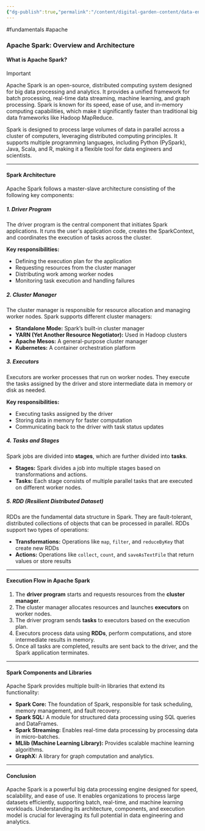 ```yaml
---
{"dg-publish":true,"permalink":"/content/digital-garden-content/data-engineering-content/apache/apache-spark/","updated":"2025-04-08T18:26:13.827+05:30"}
---
```


#fundamentals #apache
### Apache Spark: Overview and Architecture

#### What is Apache Spark?

>[!important]
>Apache Spark is an open-source, distributed computing system designed for big data processing and analytics. It provides a unified framework for batch processing, real-time data streaming, machine learning, and graph processing. Spark is known for its speed, ease of use, and in-memory computing capabilities, which make it significantly faster than traditional big data frameworks like Hadoop MapReduce.

Spark is designed to process large volumes of data in parallel across a cluster of computers, leveraging distributed computing principles. It supports multiple programming languages, including Python (PySpark), Java, Scala, and R, making it a flexible tool for data engineers and scientists.

---

#### Spark Architecture

Apache Spark follows a master-slave architecture consisting of the following key components:

##### 1. **Driver Program**

The driver program is the central component that initiates Spark applications. It runs the user's application code, creates the SparkContext, and coordinates the execution of tasks across the cluster.

**Key responsibilities:**

- Defining the execution plan for the application
- Requesting resources from the cluster manager
- Distributing work among worker nodes
- Monitoring task execution and handling failures

##### 2. **Cluster Manager**

The cluster manager is responsible for resource allocation and managing worker nodes. Spark supports different cluster managers:

- **Standalone Mode:** Spark’s built-in cluster manager
- **YARN (Yet Another Resource Negotiator):** Used in Hadoop clusters
- **Apache Mesos:** A general-purpose cluster manager
- **Kubernetes:** A container orchestration platform

##### 3. **Executors**

Executors are worker processes that run on worker nodes. They execute the tasks assigned by the driver and store intermediate data in memory or disk as needed.

**Key responsibilities:**

- Executing tasks assigned by the driver
- Storing data in memory for faster computation
- Communicating back to the driver with task status updates

##### 4. **Tasks and Stages**

Spark jobs are divided into **stages**, which are further divided into **tasks**.

- **Stages:** Spark divides a job into multiple stages based on transformations and actions.
- **Tasks:** Each stage consists of multiple parallel tasks that are executed on different worker nodes.

##### 5. **RDD (Resilient Distributed Dataset)**

RDDs are the fundamental data structure in Spark. They are fault-tolerant, distributed collections of objects that can be processed in parallel. RDDs support two types of operations:

- **Transformations:** Operations like `map`, `filter`, and `reduceByKey` that create new RDDs
- **Actions:** Operations like `collect`, `count`, and `saveAsTextFile` that return values or store results

---

#### Execution Flow in Apache Spark

1. The **driver program** starts and requests resources from the **cluster manager**.
2. The cluster manager allocates resources and launches **executors** on worker nodes.
3. The driver program sends **tasks** to executors based on the execution plan.
4. Executors process data using **RDDs**, perform computations, and store intermediate results in memory.
5. Once all tasks are completed, results are sent back to the driver, and the Spark application terminates.

---

#### Spark Components and Libraries

Apache Spark provides multiple built-in libraries that extend its functionality:

- **Spark Core:** The foundation of Spark, responsible for task scheduling, memory management, and fault recovery.
- **Spark SQL:** A module for structured data processing using SQL queries and DataFrames.
- **Spark Streaming:** Enables real-time data processing by processing data in micro-batches.
- **MLlib (Machine Learning Library):** Provides scalable machine learning algorithms.
- **GraphX:** A library for graph computation and analytics.

---

#### Conclusion

Apache Spark is a powerful big data processing engine designed for speed, scalability, and ease of use. It enables organizations to process large datasets efficiently, supporting batch, real-time, and machine learning workloads. Understanding its architecture, components, and execution model is crucial for leveraging its full potential in data engineering and analytics.